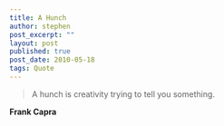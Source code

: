 ```yaml
---
title: A Hunch
author: stephen
post_excerpt: ""
layout: post
published: true
post_date: 2010-05-18
tags: Quote
---
```

> A hunch is creativity trying to tell you something.

**Frank Capra**
